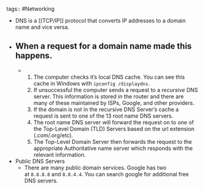 tags:: #Networking

- DNS is a [[TCP/IP]] protocol that converts IP addresses to a domain name and vice versa.
- ## When a request for a domain name made this happens.
	- 1. The computer checks it’s local DNS cache. 
	  You can see this cache in Windows with `ipconfig /displaydns`.
	  2.  If unsuccessful the computer sends a request to a _recursive_ DNS server. This information is stored in the router and there are many of these maintained by ISPs, Google, and other providers.
	  3.  If the domain is not in the recursive DNS Server’s cache a request is sent to one of the 13 root name DNS servers.
	  4.  The root name DNS server will forward the request on to one of the Top-Level Domain (TLD) Servers based on the url extension (.com/.org/etc).
	  5.  The Top-Level Domain Server then forwards the request to the appropriate Authoritative name server which responds with the relevant information.
- Public DNS Servers
	- There are many public domain services. Google has two at `8.8.8.8` and `8.8.4.4`. You can search google for additional free DNS servers.